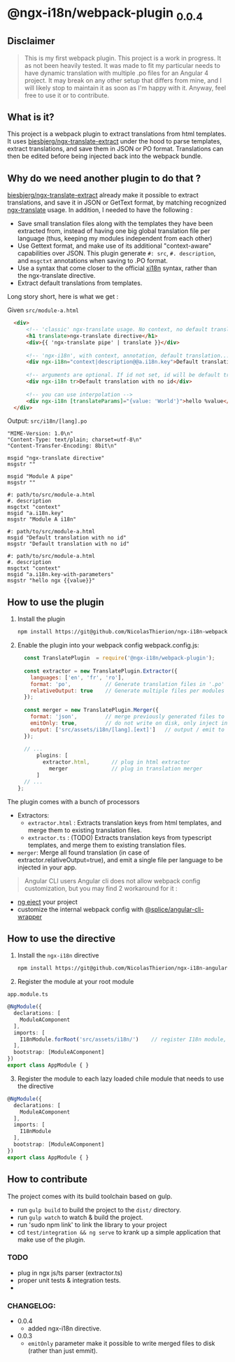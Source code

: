 # @ngx-i18n/webpack-plugin <sub>0.0.4</sub>

## Disclaimer 
> This is my first webpack plugin. This project is a work in progress. It as not been heavily tested. 
It was made to fit my particular needs to have dynamic translation with multiple .po files for an Angular 4 project.
It may break on any other setup that differs from mine, and I will likely stop to maintain it as soon as I'm happy with it.
Anyway, feel free to use it or to contribute. 

## What is it?
This project is a webpack plugin to extract translations from html templates.
It uses [biesbjerg/ngx-translate-extract](https://github.com/biesbjerg/ngx-translate-extract) 
under the hood to parse templates, extract translations, and save them in JSON or PO format.
Translations can then be edited before being injected back into the webpack bundle.

## Why do we need another plugin to do that ?
[biesbjerg/ngx-translate-extract](https://github.com/biesbjerg/ngx-translate-extract) already make it possible to extract
translations, and save it in JSON or GetText format, by matching recognized [ngx-translate](https://github.com/ngx-translate) usage.
In addition, I needed to have the following : 
 - Save small translation files along with the templates they have been extracted from, instead of having one big global translation file per language
   (thus, keeping my modules independent from each other)
 - Use Gettext format, and make use of its additional "context-aware" capabilities over JSON.
   This plugin generate `#: src`, `#. description`, and `msgctxt` annotations when saving to .PO format.
 - Use a syntax that come closer to the official [xi18n](https://github.com/angular/angular-cli/wiki/xi18n) syntax, rather than the ngx-translate directive.
 - Extract default translations from templates.

Long story short, here is what we get :

Given `src/module-a.html` 
```html
  <div>
      <!-- 'classic' ngx-translate usage. No context, no default translation extraction -->
      <h1 translate>ngx-translate directive</h1>
      <div>{{ 'ngx-translate pipe' | translate }}</div>
      
      <!-- 'ngx-i18n', with context, annotation, default translation... -->
      <div ngx-i18n="context|description@@a.i18n.key">Default translation</div>
      
      <!-- arguments are optional. If id not set, id will be default translation -->
      <div ngx-i18n tr>Default translation with no id</div>
      
      <!-- you can use interpolation -->
      <div ngx-i18n [translateParams]="{value: 'World'}">hello %value</div>
  </div>
```

Output: `src/i18n/[lang].po`
```po
"MIME-Version: 1.0\n"
"Content-Type: text/plain; charset=utf-8\n"
"Content-Transfer-Encoding: 8bit\n"

msgid "ngx-translate directive"
msgstr ""

msgid "Module A pipe"
msgstr ""

#: path/to/src/module-a.html
#. description
msgctxt "context"
msgid "a.i18n.key"
msgstr "Module A i18n"

#: path/to/src/module-a.html
msgid "Default translation with no id"
msgstr "Default translation with no id"

#: path/to/src/module-a.html
#. description
msgctxt "context"
msgid "a.i18n.key-with-parameters"
msgstr "hello ngx {{value}}"
```

## How to use the plugin
1. Install the plugin
    ```sh
    npm install https://git@github.com/NicolasThierion/ngx-i18n-webpack-plugin.git#0.0.4
    ```
2. Enable the plugin into your webpack config
webpack.config.js: 
    ```js
      const TranslatePlugin  = require('@ngx-i18n/webpack-plugin');
            
      const extractor = new TranslatePlugin.Extractor({
        languages: ['en', 'fr', 'ro'],
        format: 'po',           // Generate translation files in '.po' format
        relativeOutput: true    // Generate multiple files per modules (each folder contains its own 'i18n/xx.po' files) 
      });
      
      const merger = new TranslatePlugin.Merger({
        format: 'json',         // merge previously generated files to a single json
        emitOnly: true,         // do not write on disk, only inject into the webpack bundle
        output: ['src/assets/i18n/[lang].[ext]']   // output / emit to default path, which actually is default value. 
      });
      
      // ...
          plugins: [
            extractor.html,       // plug in html extractor
              merger              // plug in translation merger
          ]
      // ...
    };
    ```
The plugin comes with a bunch of processors 
- Extractors: 
  - `extractor.html` : Extracts translation keys from html templates, and merge them to existing translation files.
  - `extractor.ts` : (TODO) Extracts translation keys from typescript templates, and merge them to existing translation files.
- `merger`: Merge all found translation (in case of extractor.relativeOutput=true), and emit a single file per language to be injected in your app.

> Angular CLI users
Angular cli does not allow webpack config customization, but you may find 2 workaround for it : 
 - [ng eject](https://github.com/angular/angular-cli/wiki/eject) your project
 - customize the internal webpack config with [@splice/angular-cli-wrapper ](https://www.npmjs.com/package/@splice/angular-cli-wrapper)

## How to use the directive
1. Install the `ngx-i18n` directive
    ```sh
    npm install https://git@github.com/NicolasThierion/ngx-i18n-angular.git#0.0.4
    ```
    
2. Register the module at your root module

`app.module.ts`
```ts
@NgModule({
  declarations: [
    ModuleAComponent
  ],
  imports: [
    I18nModule.forRoot('src/assets/i18n/')    // register I18n module, with pre-configures http json loader binded to this path
  ],
  bootstrap: [ModuleAComponent]
})
export class AppModule { }
```

3. Register the module to each lazy loaded chile module that needs to use the directive

```ts
@NgModule({
  declarations: [
    ModuleAComponent
  ],
  imports: [
    I18nModule
  ],
  bootstrap: [ModuleAComponent]
})
export class AppModule { }
```


## How to contribute 
The project comes with its build toolchain based on gulp.
 - run `gulp build` to build the project to the `dist/` directory.
 - run `gulp watch` to watch & build the project.
 - run 'sudo npm link' to link the library to your project 
 - cd `test/integration && ng serve` to krank up a simple application that make use of the plugin.

### TODO 
- plug in ngx js/ts parser (extractor.ts)
- proper unit tests & integration tests.
- 
 
### CHANGELOG:
 -  0.0.4 
    - added ngx-i18n directive.
 -  0.0.3 
    - `emitOnly` parameter make it possible to write merged files to disk (rather than just emmit).
